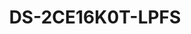 ---
id: 11
title: "DS-2CE16K0T-LPFS"
slug: "DS-2CE16K0T-LPFS"
subTitle: "3K Smart Hybrid Light Mini Bullet Camera with Audio"
category: "turbohd"
imgCard: "/src/assets/images/turbohd/DS-2CE16K0T-LPFS/DS-2CE16K0T-LPFS-1.webp"
imgAlt: "DS-2CE16K0T-LPFS"
thumbnails: [
  "/src/assets/images/turbohd/DS-2CE16K0T-LPFS/DS-2CE16K0T-LPFS-1.webp",
  "/src/assets/images/turbohd/DS-2CE16K0T-LPFS/DS-2CE16K0T-LPFS-2.webp",
  "/src/assets/images/turbohd/DS-2CE16K0T-LPFS/DS-2CE16K0T-LPFS-3.webp"
]
features: [
  "High quality 3K resolution (2960 × 1665)",
  "2.8 mm and 3.6 mm fixed focal lens options",
  "Up to 25 m IR and 20 m white light distance",
  "Built-in mic with audio over coaxial cable",
  "One port supports 4 switchable signals (TVI/AHD/CVI/CVBS)",
  "Weather resistant design (IP67 rated)",
  "Smart Hybrid Light for flexible night-time lighting"
]
rating: 5
reviewCount: 100
specifications: {
  Camera: {
    Image_Sensor: "3K CMOS",
    Max_Resolution: "2960 (H) × 1665 (V)",
    Min_Illumination: "0.01 Lux @ (F2.0, AGC ON), 0 Lux with IR",
    Shutter_Time: "PAL: 1/25 s to 1/50,000 s; NTSC: 1/30 s to 1/50,000 s",
    Day_Night: "ICR",
    Angle_Adjustment: "Pan: 0 to 360°, Tilt: 0 to 90°, Rotation: 0 to 360°",
    Signal_System: "PAL/NTSC"
  },
  Lens: {
    Lens_Type: "2.8 mm and 3.6 mm fixed focal lens",
    Field_of_View: {
      "2.8 mm": "Horizontal_FOV: 105°, Vertical_FOV: 62°, Diagonal_FOV: 132°",
      "3.6 mm": "Horizontal_FOV: 92°, Vertical_FOV: 48°, Diagonal_FOV: 112°"
    },
    Lens_Mount: "M12"
  },
  Microphone: {
    Pickup_Distance: "In a radius of 5 m",
    Amount: "1"
  },
  Illuminator: {
    Supplement_Light_Range: {
      IR: "Up to 25 m",
      White_Light: "Up to 20 m"
    },
    Supplement_Light_Type: "Smart, IR, White Light"
  },
  Image: {
    Image_Settings: "Brightness, Sharpness, Smart IR",
    Frame_Rate: {
      TVI: "3K@20 fps, 4 MP@25 fps/30 fps, 1080p@25 fps/30 fps",
      AHD: "4 MP@25 fps/30 fps",
      CVI: "4 MP@25 fps/30 fps",
      CVBS: "PAL/NTSC"
    },
    Day_Night_Mode: "Auto/Color",
    WDR: "Digital WDR",
    Image_Enhancement: "DWDR/BLC/HLC/Global",
    White_Balance: "Auto/Manual",
    AGC: "Yes"
  },
  Interface: {
    Video_Output: "Switchable TVI/AHD/CVI/CVBS"
  },
  General: {
    Material: "Plastic",
    Dimension: "138.8 mm × Ø70 mm (5.47\" × Ø2.76\")",
    Weight: "Approx. 160 g (0.35 lb.)",
    Operating_Condition: "-40 °C to 60 °C (-40 °F to 140 °F), humidity: 90% or less (non-condensation)",
    Communication: "HIKVISION-C",
    Language: "English",
    Power_Supply: "12 VDC ± 25%",
    Power_Recommendation: "You are recommended to use one power adapter to supply the power for one camera.",
    Consumption: "Max. 2.9 W",
  },
  Approval: {
    Protection: "IP67"
  }
}
---